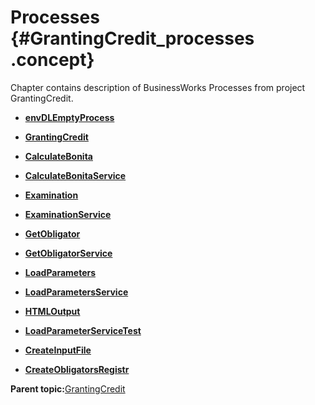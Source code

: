 # Processes {#GrantingCredit_processes .concept}

Chapter contains description of BusinessWorks Processes from project GrantingCredit.

-   **[envDLEmptyProcess](../../../../../../modules/demo_Enterprise/dita/projects/GrantingCredit/envDLEmptyProcess.process.md)**  

-   **[GrantingCredit](../../../../../../modules/demo_Enterprise/dita/projects/GrantingCredit/ProcessDefinitions/GrantingCredit.process.md)**  

-   **[CalculateBonita](../../../../../../modules/demo_Enterprise/dita/projects/GrantingCredit/ProcessDefinitions/CalculateBonita/CalculateBonita.process.md)**  

-   **[CalculateBonitaService](../../../../../../modules/demo_Enterprise/dita/projects/GrantingCredit/ProcessDefinitions/CalculateBonita/CalculateBonitaService.process.md)**  

-   **[Examination](../../../../../../modules/demo_Enterprise/dita/projects/GrantingCredit/ProcessDefinitions/Examination/Examination.process.md)**  

-   **[ExaminationService](../../../../../../modules/demo_Enterprise/dita/projects/GrantingCredit/ProcessDefinitions/Examination/ExaminationService.process.md)**  

-   **[GetObligator](../../../../../../modules/demo_Enterprise/dita/projects/GrantingCredit/ProcessDefinitions/GetObligator/GetObligator.process.md)**  

-   **[GetObligatorService](../../../../../../modules/demo_Enterprise/dita/projects/GrantingCredit/ProcessDefinitions/GetObligator/GetObligatorService.process.md)**  

-   **[LoadParameters](../../../../../../modules/demo_Enterprise/dita/projects/GrantingCredit/ProcessDefinitions/LoadParameters/LoadParameters.process.md)**  

-   **[LoadParametersService](../../../../../../modules/demo_Enterprise/dita/projects/GrantingCredit/ProcessDefinitions/LoadParameters/LoadParametersService.process.md)**  

-   **[HTMLOutput](../../../../../../modules/demo_Enterprise/dita/projects/GrantingCredit/ProcessDefinitions/Output/HTMLOutput.process.md)**  

-   **[LoadParameterServiceTest](../../../../../../modules/demo_Enterprise/dita/projects/GrantingCredit/ProcessDefinitions/Tests/LoadParameterServiceTest.process.md)**  

-   **[CreateInputFile](../../../../../../modules/demo_Enterprise/dita/projects/GrantingCredit/ProcessDefinitions/XMLCreator/CreateInputFile.process.md)**  

-   **[CreateObligatorsRegistr](../../../../../../modules/demo_Enterprise/dita/projects/GrantingCredit/ProcessDefinitions/XMLCreator/CreateObligatorsRegistr.process.md)**  


**Parent topic:**[GrantingCredit](../../../../../../modules/demo_Enterprise/dita/projects/GrantingCredit/GrantingCredit.md)


